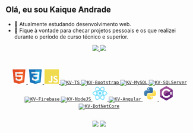 ## Olá, eu sou Kaique Andrade

- 🌱 Atualmente estudando desenvolvimento web.
- 💞️ Fique à vontade para checar projetos pessoais e os que realizei durante o período de curso técnico e superior.

<div align="center">
  <a href="https://github.com/KAndrade-SP">
  <img height="180em" src="https://github-readme-stats.vercel.app/api?username=KAndrade-SP&show_icons=true&theme=dark&include_all_commits=true&count_private=true"/>
  <img height="180em" src="https://github-readme-stats.vercel.app/api/top-langs/?username=KAndrade-SP&layout=compact&langs_count=7&theme=dark"/>
</div>

  ##
  
 <div style="display: inline_block" align="center"><br>
  <a href="https://developer.mozilla.org/pt-BR/docs/Web/HTML">
     <code><img alt="KV-Html" height="40" width="40" src="https://raw.githubusercontent.com/devicons/devicon/master/icons/html5/html5-original.svg" /></code>
  </a>
  <a href="https://developer.mozilla.org/pt-BR/docs/Web/CSS">
     <code><img alt="KV-CSS" height="40" width="40" src="https://raw.githubusercontent.com/devicons/devicon/master/icons/css3/css3-original.svg" /></code>
  </a>
  <a href="https://developer.mozilla.org/pt-BR/docs/Web/JavaScript">
      <code><img alt="KV-JS" height="40" width="40" src="https://raw.githubusercontent.com/devicons/devicon/master/icons/javascript/javascript-plain.svg" /></code>
  </a>
  <a href="https://www.typescriptlang.org/docs/">
      <code><img alt="KV-TS" height="40" width="40" src="https://cdn.jsdelivr.net/gh/devicons/devicon/icons/typescript/typescript-original.svg" /></code>
  </a>
  <a href="https://getbootstrap.com/docs/4.1/getting-started/introduction/">
      <code><img alt="KV-Bootstrap" height="40" width="40" src="https://cdn.jsdelivr.net/gh/devicons/devicon/icons/bootstrap/bootstrap-original.svg" /></code>
  </a>
  <a href="https://dev.mysql.com/doc/">
      <code><img alt="KV-MySQL" height="40" width="40" src="https://cdn.jsdelivr.net/gh/devicons/devicon/icons/mysql/mysql-original.svg" /></code>
  </a>
  <a href="https://docs.microsoft.com/pt-br/sql/sql-server/?view=sql-server-ver15">
      <code><img alt="KV-SQLServer" height="40" width="40" src="https://cdn.jsdelivr.net/gh/devicons/devicon/icons/microsoftsqlserver/microsoftsqlserver-plain.svg" /></code>
  </a>
  <a href="https://firebase.google.com/docs/">
      <code><img alt="KV-Firebase" height="40" width="40" src="https://cdn.jsdelivr.net/gh/devicons/devicon/icons/firebase/firebase-plain.svg" /></code>
  </a>
  <a href="https://nodejs.org/en/docs/">
      <code><img alt="KV-NodeJS" height="40" width="40" src="https://cdn.jsdelivr.net/gh/devicons/devicon/icons/nodejs/nodejs-original.svg" /></code>
  </a>
  <a href="https://pt-br.reactjs.org/docs/getting-started.html">
      <code><img alt="KV-React" height="40" width="40" src="https://raw.githubusercontent.com/devicons/devicon/master/icons/react/react-original.svg" /></code>
  </a>
  <a href="https://angular.io/docs">
      <code><img alt="KV-Angular" height="40" width="40" src="https://cdn.jsdelivr.net/gh/devicons/devicon/icons/angularjs/angularjs-original.svg" /></code>
  </a>
  <a href="https://docs.python.org/">
      <code><img alt="KV-Python" height="40" width="40" src="https://raw.githubusercontent.com/devicons/devicon/master/icons/python/python-original.svg" /></code>
  </a>
  <a href="https://docs.microsoft.com/pt-br/dotnet/csharp/">
      <code><img alt="KV-CSharp" height="40" width="40" src="https://raw.githubusercontent.com/devicons/devicon/master/icons/csharp/csharp-original.svg" /></code>
  </a>
  <a href="https://docs.microsoft.com/pt-br/aspnet/core/">
      <code><img alt="KV-DotNetCore" height="40" width="40" src="https://cdn.jsdelivr.net/gh/devicons/devicon/icons/dotnetcore/dotnetcore-original.svg" /></code>
  </a>
</div>
  
  ##

<div align="center"> 
  <a href="https://www.linkedin.com/in/kaique-andrade-silva-viana-338675228" target="_blank"><img src="https://img.shields.io/badge/-LinkedIn-%230077B5?style=for-the-badge&logo=linkedin&logoColor=white" target="_blank"></a> 
  <a href = "mailto:kaique.viana090@gmail.com"><img src="https://img.shields.io/badge/Gmail-D14836?style=for-the-badge&logo=gmail&logoColor=white" target="_blank"></a>
</div>

